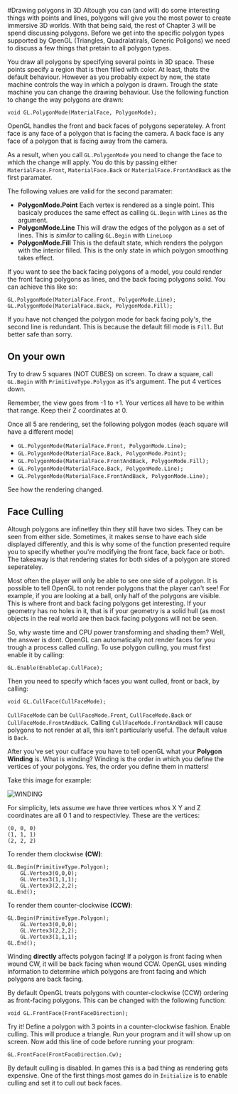 #Drawing polygons in 3D
Altough you can (and will) do some interesting things with points and lines, polygons will give you the most power to create immersive 3D worlds. With that being said, the rest of Chapter 3 will be spend discussing polygons. Before we get into the specific polygon types supported by OpenGL (Triangles, Quadralatirals, Generic Poligons) we need to discuss a few things that pretain to all polygon types.

You draw all polygons by specifying several points in 3D space. These points specify a region that is then filled with color. At least, thats the default behaviour. However as you probably expect by now, the state machine controls the way in which a polygon is drawn. Trough the state machine you can change the drawing behaviour. Use the following function to change the way polygons are drawn:

```
void GL.PolygonMode(MaterialFace, PolygonMode);
```

OpenGL handles the front and back faces of polygons seperateley. A front face is any face of a polygon that is facing the camera. A back face is any face of a polygon that is facing away from the camera. 

As a result, when you call ```GL.PolygonMode``` you need to change the face to which the change will apply. You do this by passing either ```MaterialFace.Front```, ```MaterialFace.Back``` or ```MaterialFace.FrontAndBack``` as the first paramater.

The following values are valid for the second paramater:

* __PolygonMode.Point__ Each vertex is rendered as a single point. This basicaly produces the same effect as calling ```GL.Begin``` with ```Lines``` as the argument.
* __PolygonMode.Line__ This will draw the edges of the polygon as a set of lines. This is _similar_ to calling ```GL.Begin``` with ```LineLoop```
* __PolygonMode.Fill__ This is the default state, which renders the polygon with the interior filled.  This is the only state in which polygon smoothing takes effect.

If you want to see the back facing polygons of a model, you could render the front facing polygons as lines, and the back facing polygons solid. You can achieve this like so:

```
GL.PolygonMode(MaterialFace.Front, PolygonMode.Line);
GL.PolygonMode(MaterialFace.Back, PolygonMode.Fill);
```

If you have not changed the polygon mode for back facing poly's, the second line is redundant. This is because the default fill mode is ```Fill```. But better safe than sorry.

## On your own
Try to draw 5 squares (NOT CUBES) on screen. To draw a square, call ```GL.Begin``` with ```PrimitiveType.Polygon``` as it's argument. The put 4 vertices down. 

Remember, the view goes from -1 to +1. Your vertices all have to be within that range. Keep their Z coordinates at 0.

Once all 5 are rendering, set the following polygon modes (each square will have a different mode)

* ```GL.PolygonMode(MaterialFace.Front, PolygonMode.Line);```
* ```GL.PolygonMode(MaterialFace.Back, PolygonMode.Point);```
* ```GL.PolygonMode(MaterialFace.FrontAndBack, PolygonMode.Fill);```
* ```GL.PolygonMode(MaterialFace.Back, PolygonMode.Line);```
* ```GL.PolygonMode(MaterialFace.FrontAndBack, PolygonMode.Line);```

See how the rendering changed.

## Face Culling
Altough polygons are infinetley thin they still have two sides. They can be seen from either side. Sometimes, it makes sense to have each side displayed differently, and this is why some of the function presented require you to specify whether you're modifying the front face, back face or both. The takeaway is that rendering states for both sides of a polygon are stored seperateley.

Most often the player will only be able to see one side of a polygon. It is possible to tell OpenGL to not render polygons that the player can't see! For example, if you are looking at a ball, only half of the polygons are visible. This is where front and back facing polygons get interesting. If your geometry has no holes in it, that is if your geometry is a solid hull (as most objects in the real world are then back facing polygons will not be seen.

So, why waste time and CPU power transforming and shading them? Well, the answer is dont.  OpenGL can automatically not render faces for you trough a process called _culling_. To use polygon culling, you must first enable it by calling:

```
GL.Enable(EnableCap.CullFace);
```

Then you need to specify which faces you want culled, front or back, by calling:

```
void GL.CullFace(CullFaceMode);
```

```CullFaceMode``` can be ```CullFaceMode.Front```, ```CullFaceMode.Back``` or ```CullFaceMode.FrontAndBack```. Calling ```CullFaceMode.FrontAndBack``` will cause polygons to not render at all, this isn't particularly useful. The default value is ```Back```.

After you've set your cullface you have to tell openGL what your __Polygon Winding__ is. What is winding? Winding is the order in which you define the vertices of your polygons. Yes, the order you define them in matters!

Take this image for example:

![WINDING](winding.png)

For simplicity, lets assume we have three vertices whos X Y and Z coordinates are all 0 1 and to respectivley. These are the vertices:

```
(0, 0, 0)
(1, 1, 1)
(2, 2, 2)
```

To render them clockwise __(CW)__:

```
GL.Begin(PrimitiveType.Polygon);
    GL.Vertex3(0,0,0);
    GL.Vertex3(1,1,1);
    GL.Vertex3(2,2,2);
GL.End();
```
To render them counter-clockwise __(CCW)__:

```
GL.Begin(PrimitiveType.Polygon);
    GL.Vertex3(0,0,0);
    GL.Vertex3(2,2,2);
    GL.Vertex3(1,1,1);
GL.End();
```

Winding __directly__ affects polygon facing! If a polygon is front facing when wound CW, it will be back facing when wound CCW. OpenGL uses winding information to determine which polygons are front facing and which polygons are back facing.

By default OpenGL treats polygons with counter-clockwise (CCW) ordering as front-facing polygons. This can be changed with the following function:

```
void GL.FrontFace(FrontFaceDirection);
```

Try it! Define a polygon with 3 points in a counter-clockwise fashion. Enable culling. This will produce a triangle. Run your program and it will show up on screen. Now add this line of code before running your program:

```
GL.FrontFace(FrontFaceDirection.Cw);
```

By default culling is disabled. In games this is a bad thing as rendering gets expensive. One of the first things most games do in ```Initialize``` is to enable culling and set it to cull out back faces.
